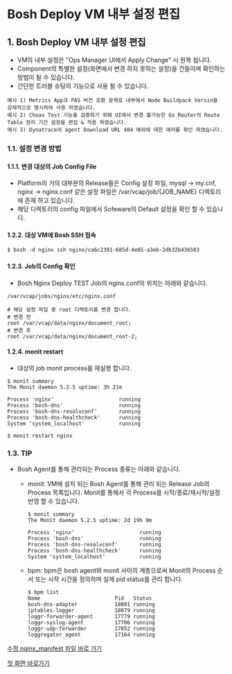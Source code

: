 

# Bosh Deploy VM 내부 설정 편집

## 1. Bosh Deploy VM 내부 설정 편집

- VM의 내부 설정은 "Ops Manager UI에서 Apply Change" 시 원복 됩니다.
- Component의 특별한 설정(화면에서 변경 하지 못하는 설정)을 건들이며 확인하는 방법이 될 수 있습니다.
- 간단한 트러블 슈팅의 기능으로 사용 될 수 있습니다.

```
예시 1) Metrics App과 PAS 버전 호환 문제로 내부에서 Node Buildpack Versin을 강제적으로 명시하여 사용 하였습니다.
예시 2) Choas Test 기능을 검증하기 위해 UI에서 변경 불가능한 Go Router의 Route Table 정리 기간 설정을 편집 & 적용 하였습니다.
예시 3) Dynatrace의 agent Download URL 404 예외에 대한 에러를 확인 하였습니다.
```
### 1.1. 설정 변경 방법

#### 1.1.1.  변경 대상의 Job Config File
- Platform의 거의 대부분의 Release들은 Config 설정 파일, mysql -> my.cnf, nginx -> nginx.conf 같은 설정 파일은 /var/vcap/job/{JOB_NAME} 디렉토리에 존재 하고 있습니다.
- 해당 디렉토리의 config 파일에서 Sofeware의 Default 설정을 확인 할 수 있습니다.

#### 1.2.2. 대상 VM에 Bosh SSH 접속

```
$ bosh -d nginx ssh nginx/ca6c2391-685d-4e65-a3eb-2db32b436503
```

#### 1.2.3. Job의 Config 확인
- Bosh Nginx Deploy TEST Job의 nginx.conf의 위치는 아래와 같습니다.

```
/var/vcap/jobs/nginx/etc/nginx.conf

# 해당 설정 파일 중 root 디렉토리를 변경 합니다.
# 변경 전
root /var/vcap/data/nginx/document_root;
# 변경 후
root /var/vcap/data/nginx/document_root-2;
```

#### 1.2.4. monit restart
- 대상의 job monit process를 재실행 합니다.

```
$ monit summary
The Monit daemon 5.2.5 uptime: 3h 21m

Process 'nginx'                     running
Process 'bosh-dns'                  running
Process 'bosh-dns-resolvconf'       running
Process 'bosh-dns-healthcheck'      running
System 'system_localhost'           running

$ monit restart nginx
```

### 1.3. TIP
- Bosh Agent를 통해 관리되는 Process 종류는 아래와 같습니다.
  - monit: VM에 설치 되는 Bosh Agent를 통해 관리 되는 Release Job의 Process 목록입니다. Monit를 통해서 각 Process를 시작/종료/재시작/설정 반영 할 수 있습니다.

	```
	$ monit summary
	The Monit daemon 5.2.5 uptime: 2d 19h 9m

	Process 'nginx'                     running
	Process 'bosh-dns'                  running
	Process 'bosh-dns-resolvconf'       running
	Process 'bosh-dns-healthcheck'      running
	System 'system_localhost'           running
	```
  - bpm: bpm은 bosh agent와 monit 사이의 계층으로써 Monit의 Process 순서 또는 시작 시간을 정의하며 실제 pid status를 관리 합니다.

	   ```
	$ bpm list
	Name                        Pid   Status
	bosh-dns-adapter            18001 running
	iptables-logger             18079 running
	loggr-forwarder-agent       17779 running
	loggr-syslog-agent          17706 running
	loggr-udp-forwarder         17852 running
	loggregator_agent           17164 running
	```

[수정 nginx_manifest 파일 바로 가기](http://git.posco.co.kr/projects/MES3/repos/platform-mgmt/browse/study/bosh/manifest.yml)

[첫 화면 바로가기](http://git.posco.co.kr/projects/MES3-PLATFORM/repos/study/browse/bosh/README.md)


